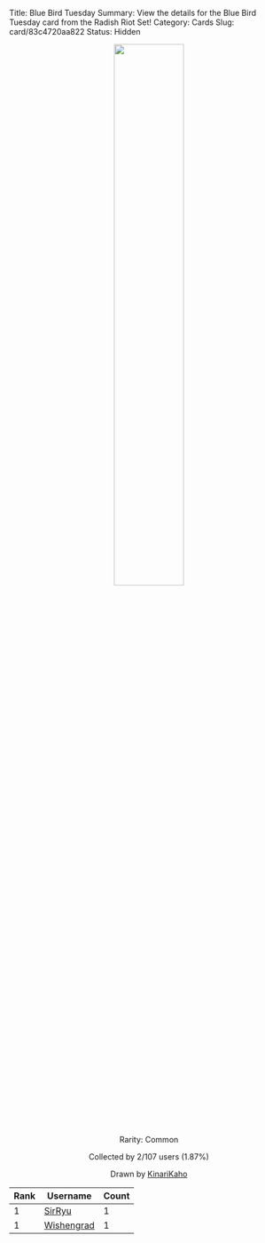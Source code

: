 Title: Blue Bird Tuesday
Summary: View the details for the Blue Bird Tuesday card from the Radish Riot Set!
Category: Cards
Slug: card/83c4720aa822
Status: Hidden

<center><a href='/images/cards/83c4720aa822.png'><img src='/images/cards/83c4720aa822.png' width='50%'></a>

Rarity: Common

Collected by 2/107 users (1.87%)

Drawn by <a href='https://twitter.com/KinariKaho'>KinariKaho</a></center>

<table class="table">
  <thead>
    <tr>
      <th scope="col">Rank</th>
      <th scope="col">Username</th>
      <th scope="col">Count</th>
    </tr>
  </thead>
  <tbody>
    <tr>
      <td>1</td>
      <td><a href="https://www.twitch.tv/sirryu">SirRyu</a></td>
      <td>1</td>
      </tr>
    <tr>
      <td>1</td>
      <td><a href="https://www.twitch.tv/wishengrad">Wishengrad</a></td>
      <td>1</td>
      </tr>
  </tbody>
</table>